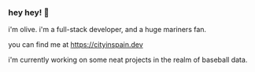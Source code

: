 

### hey hey! 👋  

i'm olive. i'm a full-stack developer, and a huge mariners fan. 

you can find me at https://cityinspain.dev

i'm currently working on some neat projects in the realm of baseball data.

<!--
**cityinspain/cityinspain** is a ✨ _special_ ✨ repository because its `README.md` (this file) appears on your GitHub profile.

Here are some ideas to get you started:

- 🔭 I’m currently working on ...
- 🌱 I’m currently learning ...
- 👯 I’m looking to collaborate on ...
- 🤔 I’m looking for help with ...
- 💬 Ask me about ...
- 📫 How to reach me: ...
- 😄 Pronouns: ...
- ⚡ Fun fact: ...
-->
